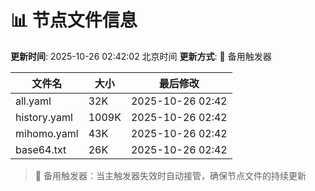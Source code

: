 # 📊 节点文件信息

**更新时间**: 2025-10-26 02:42:02 北京时间
**更新方式**: 🔄 备用触发器

| 文件名 | 大小 | 最后修改 |
|--------|------|----------|
| all.yaml | 32K | 2025-10-26 02:42 |
| history.yaml | 1009K | 2025-10-26 02:42 |
| mihomo.yaml | 43K | 2025-10-26 02:42 |
| base64.txt | 26K | 2025-10-26 02:42 |

> 🔄 备用触发器：当主触发器失效时自动接管，确保节点文件的持续更新
